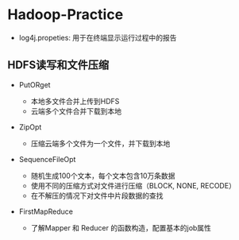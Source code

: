 #   Hadoop-Practice

- log4j.propeties: 用于在终端显示运行过程中的报告

## HDFS读写和文件压缩
+ PutORget 
  + 本地多文件合并上传到HDFS
  + 云端多个文件合并下载到本地

+ ZipOpt
  + 压缩云端多个文件为一个文件，并下载到本地

+ SequenceFileOpt
  + 随机生成100个文本，每个文本包含10万条数据
  + 使用不同的压缩方式对文件进行压缩（BLOCK, NONE, RECODE）
  + 在不解压的情况下对文件中片段数据的查找

+ FirstMapReduce
  + 了解Mapper 和 Reducer 的函数构造，配置基本的job属性

